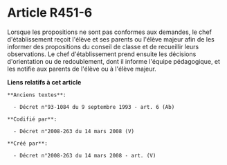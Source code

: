 # Article R451-6

Lorsque les propositions ne sont pas conformes aux demandes, le chef d'établissement reçoit l'élève et ses parents ou l'élève
majeur afin de les informer des propositions du conseil de classe et de recueillir leurs observations. Le chef
d'établissement prend ensuite les décisions d'orientation ou de redoublement, dont il informe l'équipe pédagogique, et les
notifie aux parents de l'élève ou à l'élève majeur.

**Liens relatifs à cet article**

	**Anciens textes**:

	  - Décret n°93-1084 du 9 septembre 1993 - art. 6 (Ab)

	**Codifié par**:

	  - Décret n°2008-263 du 14 mars 2008 (V)

	**Créé par**:

	  - Décret n°2008-263 du 14 mars 2008 - art. (V)
